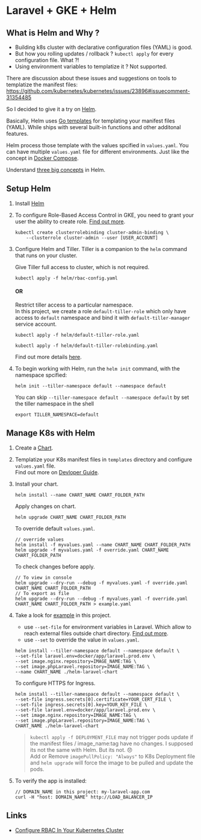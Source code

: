 # Laravel + GKE + Helm

## What is Helm and Why ?

* Building k8s cluster with declarative configuration files (YAML) is good. 
* But how you rolling updates / rollback ? `kubectl apply` for every configuration file. What ?!
* Using environment variables to templatize it ? Not supported.

There are discussion about these issues and suggestions on tools to templatize the manifest files:  
https://github.com/kubernetes/kubernetes/issues/23896#issuecomment-31354485  
  
So I decided to give it a try on [Helm](https://helm.sh/).  
  
Basically, Helm uses [Go templates](https://godoc.org/text/template) for templating
your manifest files (YAML). While ships with several built-in functions and other additonal features.  

Helm process those template with the values spcified in `values.yaml`. 
You can have multiple `values.yaml` file for different environments. 
Just like the concept in [Docker Compose](https://docs.docker.com/compose/extends/#compose-documentation).  
  
Understand [three big concepts](https://docs.helm.sh/using_helm/#three-big-concepts) in Helm.  


## Setup Helm

1. Install [Helm](https://docs.helm.sh/using_helm/#install-helm)

2. To configure Role-Based Access Control in GKE, you need to grant your user the ability to create role. [Find out more](https://cloud.google.com/kubernetes-engine/docs/how-to/role-based-access-control).
    ```
    kubectl create clusterrolebinding cluster-admin-binding \
        --clusterrole cluster-admin --user [USER_ACCOUNT]
    ```
3. Configure Helm and Tiller. Tiller is a companion to the `helm` command that runs on your cluster.

    Give Tiller full access to cluster, which is not required.
    ```
    kubectl apply -f helm/rbac-config.yaml
    ```
    #### OR

    Restrict tiller access to a particular namespace.  
    In this project, we create a role  `default-tiller-role` which only have access to `default` namespace and bind it with `default-tiller-manager` service account.
    ```
    kubectl apply -f helm/default-tiller-role.yaml

    kubectl apply -f helm/default-tiller-rolebinding.yaml
    ```

    Find out more details [here](https://docs.helm.sh/using_helm/#tiller-and-role-based-access-control).
 
3. To begin working with Helm, run the `helm init` command, with the namespace spcified:
    ```
    helm init --tiller-namespace default --namespace default
    ```

    You can skip `--tiller-namespace default --namespace default` by set the tiller namespace in the shell
    ```
    export TILLER_NAMESPACE=default
    ```


## Manage K8s with Helm

1. Create a [Chart](https://docs.helm.sh/developing_charts/#using-helm-to-manage-charts).

2. Templatize your K8s manifest files in `templates` directory and configure `values.yaml` file.  
Find out more on [Devloper Guide](https://docs.helm.sh/chart_template_guide/#the-chart-template-developer-s-guide).

3. Install your chart.
    ```
    helm install --name CHART_NAME CHART_FOLDER_PATH
    ```

    Apply changes on chart.
    ```
    helm upgrade CHART_NAME CHART_FOLDER_PATH
    ```

    To override default `values.yaml`.
    ```
    // override values
    helm install -f myvalues.yaml --name CHART_NAME CHART_FOLDER_PATH
    helm upgrade -f myvalues.yaml -f override.yaml CHART_NAME CHART_FOLDER_PATH
    ```

    To check changes before apply.
    ```
    // To view in console
    helm upgrade --dry-run --debug -f myvalues.yaml -f override.yaml CHART_NAME CHART_FOLDER_PATH
    // To export as file
    helm upgrade --dry-run --debug -f myvalues.yaml -f override.yaml CHART_NAME CHART_FOLDER_PATH > example.yaml
    ```
5. Take a look for [example](/helm-laravel-chart) in this project.
    * use `--set-file` for environment variables in Laravel. Which allow to reach external files outside chart directory. [Find out more](https://github.com/helm/helm/issues/4026).
    * use `--set` to override the value in `values.yaml`.
    ```
    helm install --tiller-namespace default --namespace default \
    --set-file laravel.env=docker/app/laravel.prod.env \
    --set image.nginx.repository=IMAGE_NAME:TAG \
    --set image.phpLaravel.repository=IMAGE_NAME:TAG \
    --name CHART_NAME ./helm-laravel-chart
    ```

    To configure HTTPS for Ingress.
    ```
    helm install --tiller-namespace default --namespace default \
    --set-file ingress.secrets[0].certificate=YOUR_CERT_FILE \
    --set-file ingress.secrets[0].key=YOUR_KEY_FILE \
    --set-file laravel.env=docker/app/laravel.prod.env \
    --set image.nginx.repository=IMAGE_NAME:TAG \
    --set image.phpLaravel.repository=IMAGE_NAME:TAG \
    CHART_NAME ./helm-laravel-chart
    ```

    > `kubectl apply -f DEPLOYMENT_FILE` may not trigger pods update if the manifest files / image_name:tag have no changes.
    >  I supposed its not the same with Helm. But its not. :disappointed:  
    >  Add or Remove `imagePullPolicy: "Always"` to K8s Deployment file and `helm upgrade` will force the image to be pulled and update the pods.  
  
5. To verify the app is installed:
    ```
    // DOMAIN_NAME in this project: my-laravel-app.com
    curl -H "host: DOMAIN_NAME" http://LOAD_BALANCER_IP
    ```


## Links

* [Configure RBAC In Your Kubernetes Cluster](https://docs.bitnami.com/kubernetes/how-to/configure-rbac-in-your-kubernetes-cluster/)
